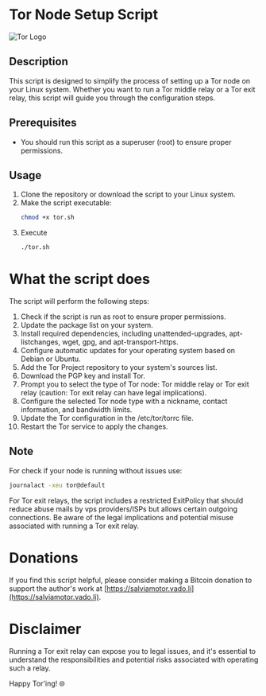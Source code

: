# Tor Node Setup Script

![Tor Logo](https://turtlecute33.github.io/Turtlecute.org/images/tor.png)

## Description
This script is designed to simplify the process of setting up a Tor node on your Linux system. Whether you want to run a Tor middle relay or a Tor exit relay, this script will guide you through the configuration steps.

## Prerequisites
- You should run this script as a superuser (root) to ensure proper permissions.

## Usage
1. Clone the repository or download the script to your Linux system.
2. Make the script executable:
   ```bash
   chmod +x tor.sh
3. Execute
   ```bash
   ./tor.sh

# What the script does

The script will perform the following steps:

1. Check if the script is run as root to ensure proper permissions.
2. Update the package list on your system.
3. Install required dependencies, including unattended-upgrades, apt-listchanges, wget, gpg, and apt-transport-https.
4. Configure automatic updates for your operating system based on Debian or Ubuntu.
5. Add the Tor Project repository to your system's sources list.
6. Download the PGP key and install Tor.
7. Prompt you to select the type of Tor node: Tor middle relay or Tor exit relay (caution: Tor exit relay can have legal implications).
8. Configure the selected Tor node type with a nickname, contact information, and bandwidth limits.
9. Update the Tor configuration in the /etc/tor/torrc file.
10. Restart the Tor service to apply the changes.

## Note
For check if your node is running without issues use:
```bash
journalact -xeu tor@default
```
For Tor exit relays, the script includes a restricted ExitPolicy that should reduce abuse mails by vps providers/ISPs but allows certain outgoing connections. Be aware of the legal implications and potential misuse associated with running a Tor exit relay.

# Donations

If you find this script helpful, please consider making a Bitcoin donation to support the author's work at [https://salviamotor.vado.li](https://salviamotor.vado.li).

# Disclaimer

Running a Tor exit relay can expose you to legal issues, and it's essential to understand the responsibilities and potential risks associated with operating such a relay.

Happy Tor'ing! 🌐
